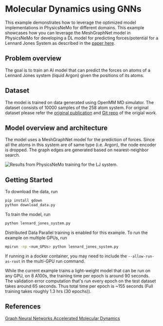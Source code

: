 # Molecular Dynamics using GNNs

This example demonstrates how to leverage the optimized model implementations in PhysicsNeMo
for different domains. This example showcases how you can leverage the MeshGraphNet
model in PhysicsNeMo for developing a DL model for predicting forces/potential for a Lennard
Jones System as described in the [paper here](https://arxiv.org/abs/2112.03383).

## Problem overview

The goal is to train an AI model that can predict the forces on atoms of a
Lennard Jones system (liquid Argon) given the positions of its atoms.

## Dataset

The model is trained on data generated using OpenMM MD simulator. The dataset consists
of 10000 samples of the 258 atom system. For original dataset please refer
the [original publication](https://arxiv.org/abs/2112.03383) and
[Git repo](https://github.com/BaratiLab/GAMD) of the origial work.

## Model overview and architecture

The model uses a MeshGraphNet model for the prediction of forces. Since all the atoms
in this system are of same type (i.e. Argon), the node encoder is dropped.
The graph edges are generated based on nearest-neighbor search.

![Results from PhysicsNeMo training for the LJ system.](../../../docs/img/lj_system_physicsnemo_results.png)

## Getting Started

To download the data, run

```bash
pip install gdown
python download_data.py
```

To train the model, run

```bash
python lennard_jones_system.py
```

Distributed Data Parallel training is enabled for this example. To run the example on
multiple GPUs, run

```bash
mpirun -np <num_GPUs> python lennard_jones_system.py
```

If running in a docker container, you may need to include the `--allow-run-as-root` in
the multi-GPU run command.

While the current example trains a light-weight model that can be run on any GPU, on
8 A100s, the training time per epoch is around 90 seconds. The validation error
computation that's run every epoch on the test dataset takes around 65 seconds.
Thus total time per epoch is ~155 seconds (Full training takes roughly 1.3 hrs
(30 epochs)).

## References

[Graph Neural Networks Accelerated Molecular Dynamics](https://arxiv.org/pdf/2112.03383.pdf)
